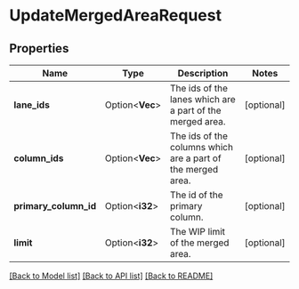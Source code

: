 # UpdateMergedAreaRequest

## Properties

Name | Type | Description | Notes
------------ | ------------- | ------------- | -------------
**lane_ids** | Option<**Vec<i32>**> | The ids of the lanes which are a part of the merged area. | [optional]
**column_ids** | Option<**Vec<i32>**> | The ids of the columns which are a part of the merged area. | [optional]
**primary_column_id** | Option<**i32**> | The id of the primary column. | [optional]
**limit** | Option<**i32**> | The WIP limit of the merged area. | [optional]

[[Back to Model list]](../README.md#documentation-for-models) [[Back to API list]](../README.md#documentation-for-api-endpoints) [[Back to README]](../README.md)


